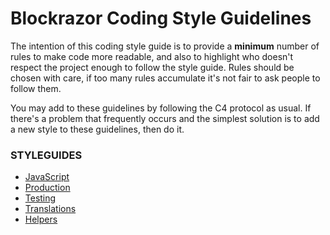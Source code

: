 # Blockrazor Coding Style Guidelines

The intention of this coding style guide is to provide a **minimum** number of rules to make code more readable, and also to highlight who doesn't respect the project enough to follow the style guide. Rules should be chosen with care, if too many rules accumulate it's not fair to ask people to follow them.

You may add to these guidelines by following the C4 protocol as usual. If there's a problem that frequently occurs and the simplest solution is to add a new style to these guidelines, then do it.

### STYLEGUIDES
- [JavaScript](/docs/STYLES.md)
- [Production](/docs/PRODUCTION.md)
- [Testing](/docs/TESTING.md)
- [Translations](/docs/TRANSLATIONS.md)
- [Helpers](/docs/helpers.md)